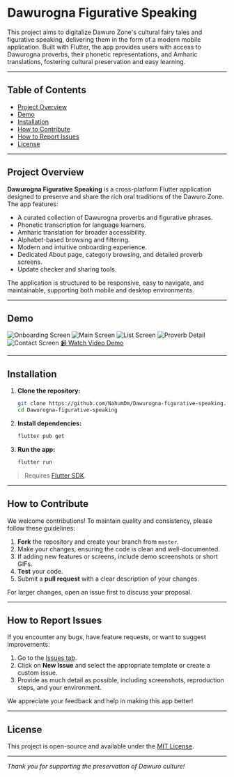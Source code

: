 # Dawurogna Figurative Speaking

This project aims to digitalize Dawuro Zone's cultural fairy tales and figurative speaking, delivering them in the form of a modern mobile application. Built with Flutter, the app provides users with access to Dawurogna proverbs, their phonetic representations, and Amharic translations, fostering cultural preservation and easy learning.

---

## Table of Contents

- [Project Overview](#project-overview)
- [Demo](#demo)
- [Installation](#installation)
- [How to Contribute](#how-to-contribute)
- [How to Report Issues](#how-to-report-issues)
- [License](#license)

---

## Project Overview

**Dawurogna Figurative Speaking** is a cross-platform Flutter application designed to preserve and share the rich oral traditions of the Dawuro Zone. The app features:

- A curated collection of Dawurogna proverbs and figurative phrases.
- Phonetic transcription for language learners.
- Amharic translation for broader accessibility.
- Alphabet-based browsing and filtering.
- Modern and intuitive onboarding experience.
- Dedicated About page, category browsing, and detailed proverb screens.
- Update checker and sharing tools.

The application is structured to be responsive, easy to navigate, and maintainable, supporting both mobile and desktop environments.

---

## Demo

![Onboarding Screen](doc/screenshots/onboarding-portrait.png)
![Main Screen](doc/screenshots/category-portrait.png)
![List Screen](doc/screenshots/list-portrait.png)
![Proverb Detail](doc/screenshots/detail1-portrait.png)
![Contact Screen](doc/screenshots/contact-portrait.png)
[📹 Watch Video Demo](doc/demo/dawuro_proverb_demo.mp4)

---

## Installation

1. **Clone the repository:**

   ```bash
   git clone https://github.com/NahumDm/Dawurogna-figurative-speaking.git
   cd Dawurogna-figurative-speaking
   ```

2. **Install dependencies:**

   ```bash
   flutter pub get
   ```

3. **Run the app:**
   ```bash
   flutter run
   ```

> Requires [Flutter SDK](https://flutter.dev/docs/get-started/install).

---

## How to Contribute

We welcome contributions! To maintain quality and consistency, please follow these guidelines:

1. **Fork** the repository and create your branch from `master`.
2. Make your changes, ensuring the code is clean and well-documented.
3. If adding new features or screens, include demo screenshots or short GIFs.
4. **Test** your code.
5. Submit a **pull request** with a clear description of your changes.

For larger changes, open an issue first to discuss your proposal.

---

## How to Report Issues

If you encounter any bugs, have feature requests, or want to suggest improvements:

1. Go to the [Issues tab](https://github.com/NahumDm/Dawurogna-figurative-speaking/issues).
2. Click on **New Issue** and select the appropriate template or create a custom issue.
3. Provide as much detail as possible, including screenshots, reproduction steps, and your environment.

We appreciate your feedback and help in making this app better!

---

## License

This project is open-source and available under the [MIT License](LICENSE).

---

_Thank you for supporting the preservation of Dawuro culture!_
